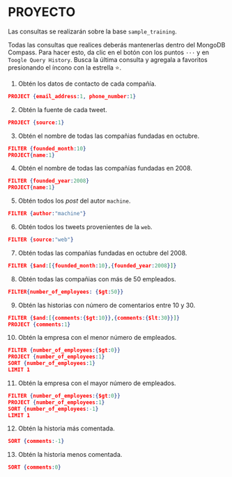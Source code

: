 # PROYECTO

Las consultas se realizarán sobre la base `sample_training`.

Todas las consultas que realices deberás mantenerlas dentro del MongoDB Compass. Para hacer esto, da clic en el botón con los puntos `···` y en `Toogle Query History`. Busca la última consulta y agregala a favoritos presionando el íncono con la estrella :star:.

1. Obtén los datos de contacto de cada compañía.
```json
PROJECT {email_address:1, phone_number:1}
```

2. Obtén la fuente de cada tweet.
```json
PROJECT {source:1}
```

3. Obtén el nombre de todas las compañias fundadas en octubre.
```json
FILTER {founded_month:10}
PROJECT{name:1}
```

4. Obtén el nombre de todas las compañías fundadas en 2008.
```json
FILTER {founded_year:2008}
PROJECT{name:1}
```
5. Obtén todos los *post* del autor `machine`.
```json
FILTER {author:"machine"}
```

6. Obtén todos los tweets provenientes de la `web`.
```json
FILTER {source:"web"}
```

7. Obtén todas las compañías fundadas en octubre del 2008.
```json
FILTER {$and:[{founded_month:10},{founded_year:2008}]}
```

8. Obtén todas las compañias con más de 50 empleados. 
```json
FILTER{number_of_employees: {$gt:50}}
```

9. Obtén las historias con número de comentarios entre 10 y 30.
```json
FILTER {$and:[{comments:{$gt:10}},{comments:{$lt:30}}]}
PROJECT {comments:1}
```

10. Obtén la empresa con el menor número de empleados.
```json
FILTER {number_of_employees:{$gt:0}}
PROJECT {number_of_employees:1}
SORT {number_of_employees:1}
LIMIT 1
```

11. Obtén la empresa con el mayor número de empleados.
```json
FILTER {number_of_employees:{$gt:0}}
PROJECT {number_of_employees:1}
SORT {number_of_employees:-1}
LIMIT 1
```

12. Obtén la historia más comentada.
```json
SORT {comments:-1} 
```

13. Obtén la historia menos comentada.
```json
SORT {comments:0} 
```
